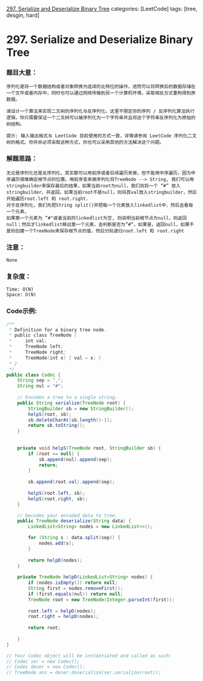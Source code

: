 [297. Serialize and Deserialize Binary Tree](https://leetcode.com/problems/serialize-and-deserialize-binary-tree/)
categories: [LeetCode]
tags: [tree, desgin, hard] 
# 297. Serialize and Deserialize Binary Tree

### 题目大意：
    序列化是将一个数据结构或者对象转换为连续的比特位的操作，进而可以将转换后的数据存储在一个文件或者内存中，同时也可以通过网络传输到另一个计算机环境，采取相反方式重构得到原数据。

    请设计一个算法来实现二叉树的序列化与反序列化。这里不限定你的序列 / 反序列化算法执行逻辑，你只需要保证一个二叉树可以被序列化为一个字符串并且将这个字符串反序列化为原始的树结构。

    提示: 输入输出格式与 LeetCode 目前使用的方式一致，详情请参阅 LeetCode 序列化二叉树的格式。你并非必须采取这种方式，你也可以采用其他的方法解决这个问题。

### 解题思路：
    无论是序列化还是反序列化，其实都可以用前序或者后续遍历来做，但不能用中序遍历，因为中序遍历很难确定根节点的位置。用前序变来做序列化将TreeNode --> String, 我们可以用stringbuilder来保存最后的结果，如果当前root为null，我们则将一个 “#” 放入stringbuilder，并返回。如果当前root不是null，则将其val放入stringbuilder，然后开始遍历root.left 和 root.right.
    对于反序列化，我们先把String split()并把每一个元素放入linkedlist中，然后去看每一个元素，
    如果第一个元素为 “#"或者当前的linkedlist为空, 则说明当前根节点为null，则返回null；然后才linkedlist移出第一个元素，去判断是否为”#“，如果是，返回null，如果不是则创建一个TreeNode来保存根节点的值，然后分别递归root.left 和 root.right
### 注意：
    None
### 复杂度：
    Time: O(N)
    Space: O(N)
### Code示例:
```Java
/**
 * Definition for a binary tree node.
 * public class TreeNode {
 *     int val;
 *     TreeNode left;
 *     TreeNode right;
 *     TreeNode(int x) { val = x; }
 * }
 */
public class Codec {
    String sep = ",";
    String nul = "#";
            
    // Encodes a tree to a single string.
    public String serialize(TreeNode root) {
        StringBuilder sb = new StringBuilder();
        helpS(root, sb);
        sb.deleteCharAt(sb.length()-1);
        return sb.toString();
    }
    
    
    private void helpS(TreeNode root, StringBuilder sb) {
        if (root == null) {
            sb.append(nul).append(sep);
            return;
        }
        
        sb.append(root.val).append(sep);
        
        helpS(root.left, sb);
        helpS(root.right, sb);
    }

    // Decodes your encoded data to tree.
    public TreeNode deserialize(String data) {
        LinkedList<String> nodes = new LinkedList<>();

        for (String s : data.split(sep)) {
            nodes.add(s);
        }
        
        return helpD(nodes);
    }
    
    private TreeNode helpD(LinkedList<String> nodes) {
        if (nodes.isEmpty()) return null;
        String first = nodes.removeFirst();
        if (first.equals(nul)) return null;
        TreeNode root = new TreeNode(Integer.parseInt(first));
        
        root.left = helpD(nodes);
        root.right = helpD(nodes);
        
        return root;
        
    }
}

// Your Codec object will be instantiated and called as such:
// Codec ser = new Codec();
// Codec deser = new Codec();
// TreeNode ans = deser.deserialize(ser.serialize(root));
```
